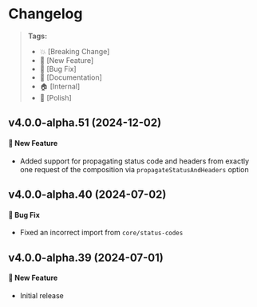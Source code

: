 Changelog
=========

> **Tags:**
> - :boom:       [Breaking Change]
> - :rocket:     [New Feature]
> - :bug:        [Bug Fix]
> - :memo:       [Documentation]
> - :house:      [Internal]
> - :nail_care:  [Polish]

## v4.0.0-alpha.51 (2024-12-02)

#### :rocket: New Feature

* Added support for propagating status code and headers from exactly one request of the composition 
via `propagateStatusAndHeaders` option

## v4.0.0-alpha.40 (2024-07-02)

#### :bug: Bug Fix

* Fixed an incorrect import from `core/status-codes`

## v4.0.0-alpha.39 (2024-07-01)

#### :rocket: New Feature

* Initial release
